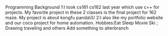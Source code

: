 Programming Background
1:I took cs161 cs162 last year which use c++ for projects. My favorite project in these 2 classes is the final project for 162 maze. My project is about kongfu panda\0/
2:I also like my portfolio website and our coco project for home automation.
Hobbies:Eat Sleep Movie Ski ; Drawing traveling and others
Add something to alterbranch
